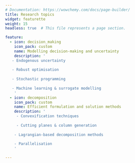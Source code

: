 ```yaml
---
# Documentation: https://wowchemy.com/docs/page-builder/
title: Research topics
widget: featurette 
weight: 15
headless: true  # This file represents a page section.

feature:
  - icon: decision_making
    icon_pack: custom
    name: Modelling decision-making and uncertainty
    description: '
   - Endogenous uncertainty
   
   - Robust optimisation
   
   - Stochastic programming
   
   - Machine learning & surrogate modelling
    '
  - icon: decomposition 
    icon_pack: custom
    name: Efficient formulation and solution methods
    description: '
     - Convexification techniques
     
     - Cutting planes & column generation
     
    - Lagrangian-based decomposition methods
    
    - Parallelisation
    '

---
```


<style>
	/* set font size for all undefined lists in the section research*/
	#research ul {font-size: 1.0rem}
	/* set image size*/
	#research .row.featurette .col-12 .featurette-icon img {
   	 height: 300px;
 	 width: 300px}
@media (min-width: 576px)
{   /* remove unnecessary "grey" object that appears on the page for some reason */
    #research .row.featurette .col-md-12:nth-child(2) {display: none}
    /* centre and make fit the whole space for the research topics  (each research topic takes 50% of the total width*/
    #research .row.featurette {justify-content: center}
    #research .row.featurette .col-12:nth-child(3), 
    #research .row.featurette .col-12:nth-child(4) {
    max-width: 100% !important;
    flex: 0 0 50%; }
    
}
 </style>